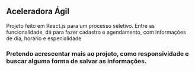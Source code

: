 ## Aceleradora Ágil

Projeto feito em React.js para um processo seletivo.
Entre as funcionalidade, dá para fazer cadastro e agendamento, com informações de dia, horário e especialidade

### Pretendo acrescentar mais ao projeto, como responsividade e buscar alguma forma de salvar as informações.
